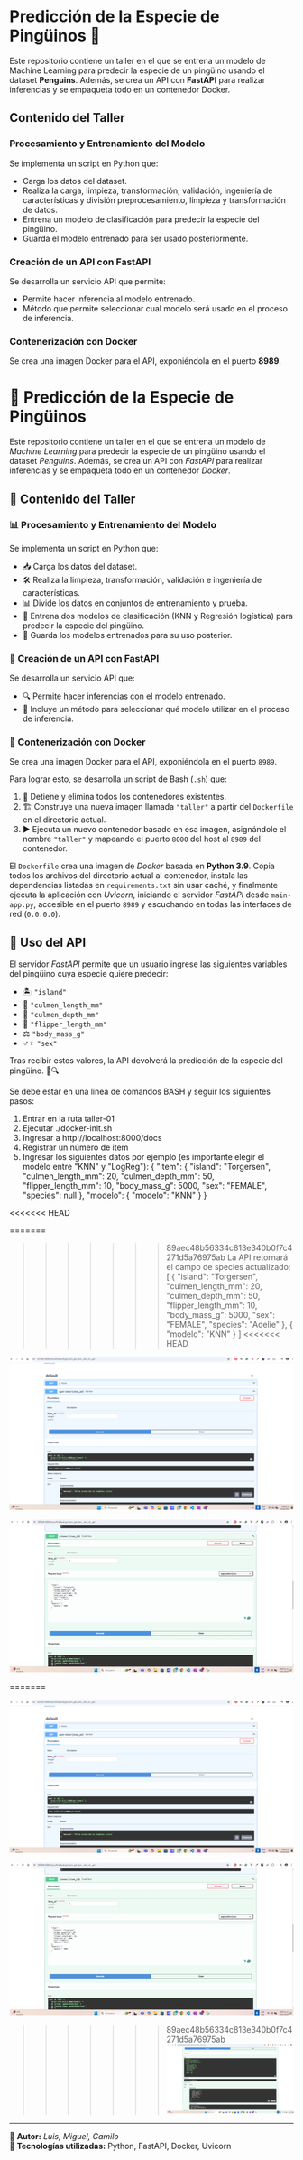 # Predicción de la Especie de Pingüinos 🐧

Este repositorio contiene un taller en el que se entrena un modelo de Machine Learning para predecir la especie de un pingüino usando el dataset **Penguins**. Además, se crea un API con **FastAPI** para realizar inferencias y se empaqueta todo en un contenedor Docker.

## Contenido del Taller

### Procesamiento y Entrenamiento del Modelo  
Se implementa un script en Python que: 
- Carga los datos del dataset. 
- Realiza la carga, limpieza, transformación, validación, ingeniería de características y división preprocesamiento, limpieza y transformación de datos. 
- Entrena un modelo de clasificación para predecir la especie del pingüino. 
- Guarda el modelo entrenado para ser usado posteriormente.

### Creación de un API con FastAPI  
Se desarrolla un servicio API que permite: 
- Permite hacer inferencia al modelo entrenado. 
- Método que permite seleccionar cual modelo será usado en el proceso de inferencia.

### Contenerización con Docker  
Se crea una imagen Docker para el API, exponiéndola en el puerto **8989**.
# 🐧 Predicción de la Especie de Pingüinos

Este repositorio contiene un taller en el que se entrena un modelo de *Machine Learning* para predecir la especie de un pingüino usando el dataset *Penguins*. Además, se crea un API con *FastAPI* para realizar inferencias y se empaqueta todo en un contenedor *Docker*.  

## 📌 Contenido del Taller  

### 📊 Procesamiento y Entrenamiento del Modelo  
Se implementa un script en Python que:  
- 📥 Carga los datos del dataset.  
- 🛠️ Realiza la limpieza, transformación, validación e ingeniería de características.  
- 📊 Divide los datos en conjuntos de entrenamiento y prueba.  
- 🤖 Entrena dos modelos de clasificación (KNN y Regresión logística) para predecir la especie del pingüino.  
- 💾 Guarda los modelos entrenados para su uso posterior.  

### 🚀 Creación de un API con FastAPI  
Se desarrolla un servicio API que:  
- 🔍 Permite hacer inferencias con el modelo entrenado.  
- 📌 Incluye un método para seleccionar qué modelo utilizar en el proceso de inferencia.  

### 🐳 Contenerización con Docker  
Se crea una imagen Docker para el API, exponiéndola en el puerto `8989`.  

Para lograr esto, se desarrolla un script de Bash (`.sh`) que:  
1. 🛑 Detiene y elimina todos los contenedores existentes.  
2. 🏗️ Construye una nueva imagen llamada `"taller"` a partir del `Dockerfile` en el directorio actual.  
3. ▶️ Ejecuta un nuevo contenedor basado en esa imagen, asignándole el nombre `"taller"` y mapeando el puerto `8000` del host al `8989` del contenedor.  

El `Dockerfile` crea una imagen de *Docker* basada en **Python 3.9**. Copia todos los archivos del directorio actual al contenedor, instala las dependencias listadas en `requirements.txt` sin usar caché, y finalmente ejecuta la aplicación con *Uvicorn*, iniciando el servidor *FastAPI* desde `main-app.py`, accesible en el puerto `8989` y escuchando en todas las interfaces de red (`0.0.0.0`).  

## 🔢 Uso del API  
El servidor *FastAPI* permite que un usuario ingrese las siguientes variables del pingüino cuya especie quiere predecir:  

- 🏝️ `"island"`  
- 📏 `"culmen_length_mm"`  
- 📏 `"culmen_depth_mm"`  
- 📏 `"flipper_length_mm"`  
- ⚖️ `"body_mass_g"`  
- ♂️♀️ `"sex"`  

Tras recibir estos valores, la API devolverá la predicción de la especie del pingüino. 🐧🔍 

Se debe estar en una linea de comandos BASH y seguir los siguientes pasos:
 
1. Entrar en la ruta taller-01
2. Ejecutar ./docker-init.sh
3. Ingresar a http://localhost:8000/docs
4. Registrar un número de item
5. Ingresar los siguientes datos por ejemplo (es importante elegir el modelo entre "KNN" y "LogReg"):
{
  "item": {
    "island": "Torgersen",
    "culmen_length_mm": 20,
    "culmen_depth_mm": 50,
    "flipper_length_mm": 10,
    "body_mass_g": 5000,
    "sex": "FEMALE",
    "species": null
  },
  "modelo": {
    "modelo": "KNN"
  }
}

 
<<<<<<< HEAD
 
=======
>>>>>>> 89aec48b56334c813e340b0f7c4271d5a76975ab
La API retornará el campo de species actualizado:
[
  {
    "island": "Torgersen",
    "culmen_length_mm": 20,
    "culmen_depth_mm": 50,
    "flipper_length_mm": 10,
    "body_mass_g": 5000,
    "sex": "FEMALE",
    "species": "Adelie"
  },
  {
    "modelo": "KNN"
  }
]
<<<<<<< HEAD
 
 
![Ejemplo de predicción](images/ejemplo_1.png)
 
![Ejemplo de predicción](images/ejemplo_2.png)
 
=======


![Ejemplo de predicción](images/ejemplo_1.png)

![Ejemplo de predicción](images/ejemplo_2.png)

>>>>>>> 89aec48b56334c813e340b0f7c4271d5a76975ab
![Ejemplo de predicción](images/ejemplo_3.png)
---
 
📌 **Autor:** *Luis, Miguel, Camilo*  
📌 **Tecnologías utilizadas:** Python, FastAPI, Docker, Uvicorn  
 